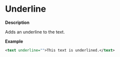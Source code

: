 # Underline

**Description**

Adds an underline to the text.

**Example**

```xml
<text underline="">This text is underlined.</text>
```

